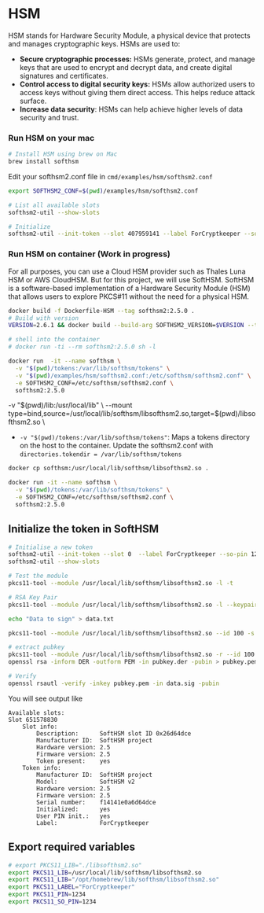 # HSM
HSM stands for Hardware Security Module, a physical device that protects and manages cryptographic keys. HSMs are used to: 

- **Secure cryptographic processes:** HSMs generate, protect, and manage keys that are used to encrypt and decrypt data, and create digital signatures and certificates. 
- **Control access to digital security keys:** HSMs allow authorized users to access keys without giving them direct access. This helps reduce attack surface. 
- **Increase data security**: HSMs can help achieve higher levels of data security and trust. 

### Run HSM on your mac
```sh
# Install HSM using brew on Mac
brew install softhsm
```

Edit your softhsm2.conf file in `cmd/examples/hsm/softhsm2.conf`
```sh
export SOFTHSM2_CONF=$(pwd)/examples/hsm/softhsm2.conf
```

```sh
# List all available slots
softhsm2-util --show-slots

# Initialize 
softhsm2-util --init-token --slot 407959141 --label ForCryptkeeper --so-pin 1234 --pin 1234
```

### Run HSM on container (Work in progress)
For all purposes, you can use a Cloud HSM provider such as Thales Luna HSM or AWS CloudHSM. But for this project, we will use SoftHSM. SoftHSM is a software-based implementation of a Hardware Security Module (HSM) that allows users to explore PKCS#11 without the need for a physical HSM.

```sh
docker build -f Dockerfile-HSM --tag softhsm2:2.5.0 .
# Build with version
VERSION=2.6.1 && docker build --build-arg SOFTHSM2_VERSION=$VERSION --tag softhsm2:$VERSION .

# shell into the container
# docker run -ti --rm softhsm2:2.5.0 sh -l
```
```sh
docker run  -it --name softhsm \
  -v "$(pwd)/tokens:/var/lib/softhsm/tokens" \
  -v "$(pwd)/examples/hsm/softhsm2.conf:/etc/softhsm/softhsm2.conf" \
  -e SOFTHSM2_CONF=/etc/softhsm/softhsm2.conf \
  softhsm2:2.5.0
```
-v "$(pwd)/lib:/usr/local/lib" \
  --mount type=bind,source=/usr/local/lib/softhsm/libsofthsm2.so,target=$(pwd)/libsofthsm2.so \


- `-v "$(pwd)/tokens:/var/lib/softhsm/tokens"`: Maps a tokens directory on the host to the container. Update the softhsm2.conf with `directories.tokendir = /var/lib/softhsm/tokens` 


```sh
docker cp softhsm:/usr/local/lib/softhsm/libsofthsm2.so .

docker run -it --name softhsm \
  -v "$(pwd)/tokens:/var/lib/softhsm/tokens" \
  -e SOFTHSM2_CONF=/etc/softhsm/softhsm2.conf \
  softhsm2:2.5.0
```

## Initialize the token in SoftHSM
```sh
# Initialise a new token
softhsm2-util --init-token --slot 0  --label ForCryptkeeper --so-pin 1234 --pin 1234
softhsm2-util --show-slots

# Test the module
pkcs11-tool --module /usr/local/lib/softhsm/libsofthsm2.so -l -t

# RSA Key Pair
pkcs11-tool --module /usr/local/lib/softhsm/libsofthsm2.so -l --keypairgen --key-type rsa:2048 --id 100 --label MyKeyLabel

echo "Data to sign" > data.txt

pkcs11-tool --module /usr/local/lib/softhsm/libsofthsm2.so --id 100 -s -m RSA-PKCS --input-file data.txt --output-file data.sig

# extract pubkey
pkcs11-tool --module /usr/local/lib/softhsm/libsofthsm2.so -r --id 100 --type pubkey > pubkey.der
openssl rsa -inform DER -outform PEM -in pubkey.der -pubin > pubkey.pem

# Verify
openssl rsautl -verify -inkey pubkey.pem -in data.sig -pubin

```


You will see output like
```text
Available slots:
Slot 651578830
    Slot info:
        Description:      SoftHSM slot ID 0x26d64dce
        Manufacturer ID:  SoftHSM project
        Hardware version: 2.5
        Firmware version: 2.5
        Token present:    yes
    Token info:
        Manufacturer ID:  SoftHSM project
        Model:            SoftHSM v2
        Hardware version: 2.5
        Firmware version: 2.5
        Serial number:    f14141e0a6d64dce
        Initialized:      yes
        User PIN init.:   yes
        Label:            ForCryptkeeper
```



## Export required variables

```sh
# export PKCS11_LIB="./libsofthsm2.so"
export PKCS11_LIB=/usr/local/lib/softhsm/libsofthsm2.so
export PKCS11_LIB="/opt/homebrew/lib/softhsm/libsofthsm2.so"
export PKCS11_LABEL="ForCryptkeeper"
export PKCS11_PIN=1234
export PKCS11_SO_PIN=1234

```




